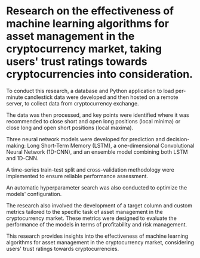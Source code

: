 # Research on the effectiveness of machine learning algorithms for asset management in the cryptocurrency market, taking users' trust ratings towards cryptocurrencies into consideration.

To conduct this research, a database and Python application to load per-minute candlestick data were developed and then hosted on a remote server, to collect data from cryptocurrency exchange. 

The data was then processed, and key points were identified where it was recommended to close short and open long positions (local minima) or close long and open short positions (local maxima).

Three neural network models were developed for prediction and decision-making: Long Short-Term Memory (LSTM), a one-dimensional Convolutional Neural Network (1D-CNN), and an ensemble model combining both LSTM and 1D-CNN. 

A time-series train-test split and cross-validation methodology were implemented to ensure reliable performance assessment. 

An automatic hyperparameter search was also conducted to optimize the models' configuration. 

The research also involved the development of a target column and custom metrics tailored to the specific task of asset management in the cryptocurrency market. These metrics were designed to evaluate the performance of the models in terms of profitability and risk management. 

This research provides insights into the effectiveness of machine learning algorithms for asset management in the cryptocurrency market, considering users' trust ratings towards cryptocurrencies.
